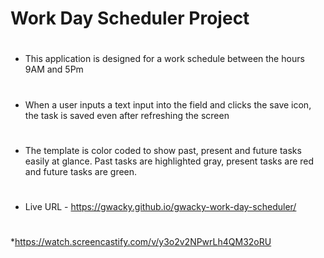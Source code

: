 # Work Day Scheduler Project
#
#
#
* This application is designed for a work schedule between the hours 9AM and 5Pm
#
* When a user inputs a text input into the field and clicks the save icon, the task is saved even after refreshing the screen
#
* The template is color coded to show past, present and future tasks easily at glance. Past tasks are highlighted gray, present tasks are red and future tasks are green.
#
#
* Live URL - https://gwacky.github.io/gwacky-work-day-scheduler/
#
#
*https://watch.screencastify.com/v/y3o2v2NPwrLh4QM32oRU
